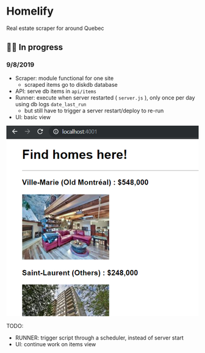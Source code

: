 # Homelify

Real estate scraper for around Quebec

## 🚧👷‍ In progress

### 9/8/2019

* Scraper: module functional for one site
  + scraped items go to diskdb database
* API: serve db items in `api/items` 
* Runner: execute when server restarted ( `server.js` ), only once per day using db logs `date_last_run` 
  + but still have to trigger a server restart/deploy to re-run
* UI: basic view

![](screens/2019-09-08-19-03-52.png)

TODO: 

* RUNNER: trigger script through a scheduler, instead of server start
* UI: continue work on items view

